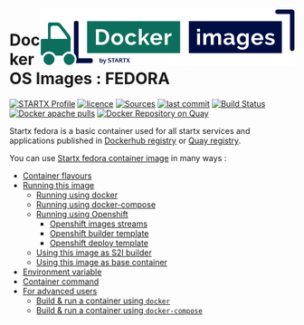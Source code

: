 <img align="right" src="https://raw.githubusercontent.com/startxfr/docker-images/master/travis/logo-small.svg?sanitize=true">

# Docker OS Images : FEDORA

[![STARTX Profile](https://img.shields.io/badge/provider-startx-green.svg)](https://github.com/startxfr) [![licence](https://img.shields.io/github/license/startxfr/docker-images.svg)](https://github.com/startxfr/docker-images) [![Sources](https://img.shields.io/badge/startx-docker--images-blue.svg)](https://github.com/startxfr/docker-images/tree/master/OS/)
[![last commit](https://img.shields.io/github/last-commit/startxfr/docker-images.svg)](https://github.com/startxfr/docker-images) [![Build Status](https://travis-ci.org/startxfr/docker-images.svg?branch=master)](https://travis-ci.org/startxfr/docker-images) [![Docker apache pulls](https://img.shields.io/docker/pulls/startx/fedora)](https://hub.docker.com/r/startx/fedora) [![Docker Repository on Quay](https://quay.io/repository/startx/fedora/status "Docker Repository on Quay")](https://quay.io/repository/startx/fedora)

Startx fedora is a basic container used for all startx services and applications published in
[Dockerhub registry](https://hub.docker.com/u/startx) or [Quay registry](https://quay.io/repository/startx).

You can use [Startx fedora container image](https://docker-images.readthedocs.io/en/latest/OS/fedora) in many ways :

- [Container flavours](https://docker-images.readthedocs.io/en/latest/OS/fedora#container-flavours)
- [Running this image](https://docker-images.readthedocs.io/en/latest/OS/fedora#running-this-image)
  - [Running using docker](https://docker-images.readthedocs.io/en/latest/OS/fedora#running-using-docker)
  - [Running using docker-compose](https://docker-images.readthedocs.io/en/latest/OS/fedora#running-using-docker-compose)
  - [Running using Openshift](https://docker-images.readthedocs.io/en/latest/OS/fedora#running-using-openshift)
    - [Openshift images streams](https://docker-images.readthedocs.io/en/latest/OS/fedora#openshift-images-streams)
    - [Openshift builder template](https://docker-images.readthedocs.io/en/latest/OS/fedora#openshift-builder-template)
    - [Openshift deploy template](https://docker-images.readthedocs.io/en/latest/OS/fedora#openshift-deploy-template)
  - [Using this image as S2I builder](https://docker-images.readthedocs.io/en/latest/OS/fedora#using-this-image-as-s2i-builder)
  - [Using this image as base container](https://docker-images.readthedocs.io/en/latest/OS/fedora#using-this-image-as-base-container)
- [Environment variable](https://docker-images.readthedocs.io/en/latest/OS/fedora#environment-variable)
- [Container command](https://docker-images.readthedocs.io/en/latest/OS/fedora#container-command)
- [For advanced users](https://docker-images.readthedocs.io/en/latest/OS/fedora#for-advanced-users)
  - [Build & run a container using `docker`](https://docker-images.readthedocs.io/en/latest/OS/fedora#build--run-a-container-using-docker)
  - [Build & run a container using `docker-compose`](https://docker-images.readthedocs.io/en/latest/OS/fedora#build--run-a-container-using-docker-compose)
